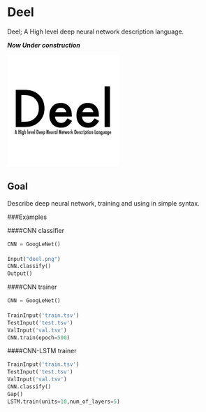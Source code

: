 # Deel
Deel; A High level deep neural network description language.

***Now Under construction***

![logo](deel.png)


## Goal
Describe deep neural network, training and using in simple syntax.

###Examples

####CNN classifier
```python
CNN = GoogLeNet()

Input("deel.png")
CNN.classify()
Output()

```

####CNN trainer
```python
CNN = GoogLeNet()

TrainInput('train.tsv') 
TestInput('test.tsv') 
ValInput('val.tsv') 
CNN.train(epoch=500) 
```

####CNN-LSTM trainer
```python
TrainInput('train.tsv') 
TestInput('test.tsv') 
ValInput('val.tsv') 
CNN.classify() 
Gap()
LSTM.train(units=10,num_of_layers=5)
```
